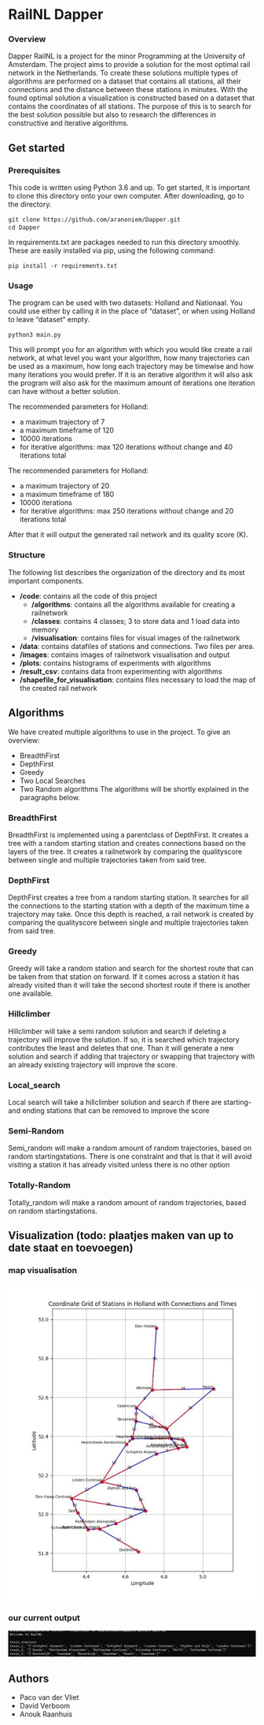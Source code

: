 # RailNL Dapper
### Overview
Dapper RailNL is a project for the minor Programming at the University of Amsterdam. The project aims to provide a solution for the most optimal rail network in the Netherlands. To create  these solutions multiple types of algorithms are performed on a dataset that contains all stations, all their connections and the distance between these stations in minutes. With the found optimal solution a visualization is constructed based on a dataset that contains the coordinates of all stations. The purpose of this is to search for the best solution possible but also to research the differences in constructive and iterative algorithms. 

## Get started
### Prerequisites
This code is written using Python 3.6 and up. To get started, it is important to clone this directory onto your own computer. After downloading, go to the directory.

```
git clone https://github.com/aranoniem/Dapper.git
cd Dapper
```

In requirements.txt are packages needed to run this directory smoothly. These are easily installed via pip, using the following command:

```
pip install -r requirements.txt
```

### Usage
The program can be used with two datasets: Holland and Nationaal. You could use either by calling it in the place of “dataset”, or when using Holland to leave “dataset” empty.

```
python3 main.py
```

This will prompt you for an algorithm with which you would like create a rail network, at what level you want your algorithm, how many trajectories can be used as a maximum, how long each trajectory may be timewise and how many iterations you would prefer. If it is an iterative algorithm it will also ask the program will also ask for the maximum amount of iterations one iteration can have without a better solution.

The recommended parameters for Holland:
* a maximum trajectory of 7
* a maximum timeframe of 120
* 10000 iterations
* for iterative algorithms: max 120 iterations without change and 40 iterations total

The recommended parameters for Holland:
* a maximum trajectory of 20
* a maximum timeframe of 180
* 10000 iterations
* for iterative algorithms: max 250 iterations without change and 20 iterations total

 After that it will output the generated rail network and its quality score (K).

### Structure 
The following list describes the organization of the directory and its most important components.
* **/code**: contains all the code of this project
    * **/algorithms**: contains all the algorithms available for creating a railnetwork
    * **/classes**: contains 4 classes; 3 to store data and 1 load data into memory
    * **/visualisation**: contains files for visual images of the railnetwork
* **/data**: contains datafiles of stations and connections. Two files per area.
* **/images**: contains images of railnetwork visualisation and output
* **/plots**: contains histograms of experiments with algorithms
* **/result_csv**: contains data from experimenting with algorithms
* **/shapefile_for_visualisation**: contains files necessary to load the map of the created rail network

## Algorithms
We have created multiple algorithms to use in the project. To give an overview:
* BreadthFirst
* DepthFirst
* Greedy
* Two Local Searches
* Two Random algorithms
The algorithms will be shortly explained in the paragraphs below.

### BreadthFirst
BreadthFirst is implemented using a parentclass of DepthFirst. It creates a tree with a random starting station and creates connections based on the layers of the tree. It creates a railnetwork by comparing the qualityscore between single and multiple trajectories taken from said tree.

### DepthFirst
DepthFirst creates a tree from a random starting station. It searches for all the connections to the starting station with a depth of the maximum time a trajectory may take. Once this depth is reached, a rail network is created by comparing the qualityscore between single and multiple trajectories taken from said tree.

### Greedy
Greedy will take a random station and search for the shortest route that can be taken from that station on forward. If it comes across a station it has already visited than it will take the second shortest route if there is another one available.

### Hillclimber
Hillclimber will take a semi random solution and search if deleting a trajectory will improve the solution. If so, it is searched which trajectory contributes the least and deletes that one. Than it will generate a new solution and search if adding that trajectory or swapping that trajectory with an already existing trajectory will improve the score. 

### Local_search
Local search will take a hillclimber solution and search if there are starting- and ending stations that can be removed to improve the score

### Semi-Random
Semi_random will make a random amount of random trajectories, based on random startingstations. There is one constraint and that is that it will avoid visiting a station it has already visited unless there is no other option

### Totally-Random
Totally_random will make a random amount of random trajectories, based on random startingstations.

## Visualization (todo: plaatjes maken van up to date staat en toevoegen)
### map visualisation
![Map visualisation](/images/Map%20of%20railNL%20v1.jpg)

### our current output
![Current output](/images/RailNL%20output%2012%201%202024.png)
## Authors
* Paco van der Vliet
* David Verboom
* Anouk Raanhuis
